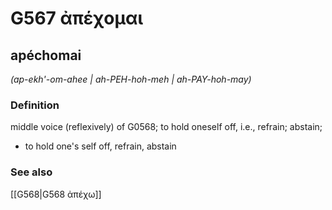 # G567 ἀπέχομαι

## apéchomai

_(ap-ekh'-om-ahee | ah-PEH-hoh-meh | ah-PAY-hoh-may)_

### Definition

middle voice (reflexively) of G0568; to hold oneself off, i.e., refrain; abstain; 

- to hold one's self off, refrain, abstain

### See also

[[G568|G568 ἀπέχω]]
